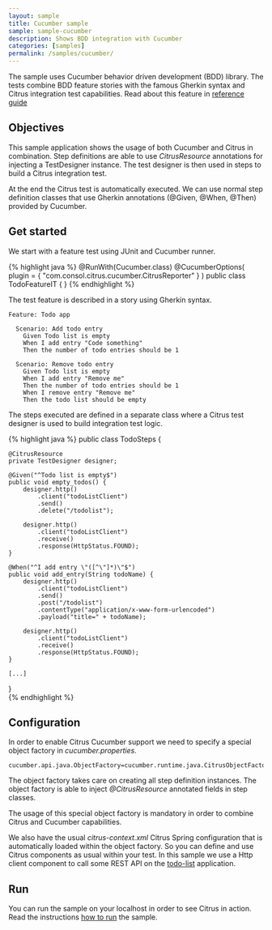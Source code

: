 ```yaml
---
layout: sample
title: Cucumber sample
sample: sample-cucumber
description: Shows BDD integration with Cucumber
categories: [samples]
permalink: /samples/cucumber/
---
```


The sample uses Cucumber behavior driven development (BDD) library. The tests combine BDD feature stories with the famous 
Gherkin syntax and Citrus integration test capabilities. Read about this feature in [reference guide](http://www.citrusframework.org/reference/html/#cucumber)
 
Objectives
---------

This sample application shows the usage of both Cucumber and Citrus in combination. Step definitions are able to use *CitrusResource*
annotations for injecting a TestDesigner instance. The test designer is then used in steps to build a Citrus integration test.

At the end the Citrus test is automatically executed. We can use normal step definition classes that use Gherkin annotations
(@Given, @When, @Then) provided by Cucumber.

Get started
---------

We start with a feature test using JUnit and Cucumber runner.

{% highlight java %}
@RunWith(Cucumber.class)
@CucumberOptions(
        plugin = { "com.consol.citrus.cucumber.CitrusReporter" } )
public class TodoFeatureIT {
}
{% endhighlight %}

The test feature is described in a story using Gherkin syntax.

    Feature: Todo app
    
      Scenario: Add todo entry
        Given Todo list is empty
        When I add entry "Code something"
        Then the number of todo entries should be 1
    
      Scenario: Remove todo entry
        Given Todo list is empty
        When I add entry "Remove me"
        Then the number of todo entries should be 1
        When I remove entry "Remove me"
        Then the todo list should be empty
        
The steps executed are defined in a separate class where a Citrus test designer is used to build integration test logic.

{% highlight java %}
public class TodoSteps {

    @CitrusResource
    private TestDesigner designer;

    @Given("^Todo list is empty$")
    public void empty_todos() {
        designer.http()
            .client("todoListClient")
            .send()
            .delete("/todolist");

        designer.http()
            .client("todoListClient")
            .receive()
            .response(HttpStatus.FOUND);
    }

    @When("^I add entry \"([^\"]*)\"$")
    public void add_entry(String todoName) {
        designer.http()
            .client("todoListClient")
            .send()
            .post("/todolist")
            .contentType("application/x-www-form-urlencoded")
            .payload("title=" + todoName);

        designer.http()
            .client("todoListClient")
            .receive()
            .response(HttpStatus.FOUND);
    }
    
    [...]
}    
{% endhighlight %}

Configuration
---------

In order to enable Citrus Cucumber support we need to specify a special object factory in *cucumber.properties*.
    
    cucumber.api.java.ObjectFactory=cucumber.runtime.java.CitrusObjectFactory
    
The object factory takes care on creating all step definition instances. The object factory is able to inject *@CitrusResource*
annotated fields in step classes.
    
The usage of this special object factory is mandatory in order to combine Citrus and Cucumber capabilities. 
   
We also have the usual *citrus-context.xml* Citrus Spring configuration that is automatically loaded within the object factory.
So you can define and use Citrus components as usual within your test. In this sample we use a Http client component to call some
REST API on the [todo-list](/samples/todo-app/) application.    
                
Run
---------

You can run the sample on your localhost in order to see Citrus in action. Read the instructions [how to run](/samples/run/) the sample.